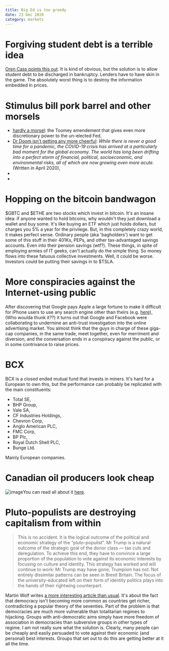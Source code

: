 ```yaml
---
title: Big Ed is too greedy
date: 23 Dec 2020
category: markets
---
```


# Forgiving student debt is a terrible idea

[Oren Cass points this out](https://www.ft.com/content/bbfbb99e-3d82-47ed-9bcc-b441ffd2d8ce).
It is kind of obvious, but the solution is to allow student debt to be discharged in bankruptcy. Lenders have to have skin in the game. 
The absolutely worst thing is to destroy the information embedded in prices.

# Stimulus bill pork barrel and other morsels

- [hardly a morsel](https://wallstreetonparade.com/2020/12/the-language-toomey-inserted-into-the-stimulus-bill-enshrines-a-681-billion-trading-slush-fund-for-mnuchin-with-the-ny-fed/): the Toomey amendement that gives even more discretionary power to the un-elected Fed,
- [Dr Doom isn't getting any more cheerful](https://www.project-syndicate.org/commentary/greater-depression-covid19-headwinds-by-nouriel-roubini-2020-04): _While there is never a good time for a pandemic, the COVID-19 crisis has arrived at a particularly bad moment for the global economy. The world has long been drifting into a perfect storm of financial, political, socioeconomic, and environmental risks, all of which are now growing even more acute._(Written in April 2020),
- 
- 



# Hopping on the bitcoin bandwagon

$GBTC and $ETHE are two stocks which invest in bitcoin.
It's an insane idea: if anyone wanted to hold bitcoins, why wouldn't they just download a wallet and buy some. 
It's like buying an ETF which just holds dollars, but charges you 5% a year for the privilege. 
But, in this completely crazy world, it makes perfect sense. 
Ordinary people (aka 'bagholders') want to get some of this stuff in their 401Ks, PEPs, and other tax-advantaged savings accounts. Even into their pension savings (wtf?).
These things, in spite of employing armies of IT geeks, can't actually do the simple thing.
So money flows into these fatuous collective investments.
Well, it could be worse. 
Investors could be putting their savings in to $TSLA.

# More conspiracies against the Internet-using public

After discovering that Google pays Apple a large fortune to make it difficult for iPhone users to use any search engine other than theirs (e.g. [here](https://www.thewrap.com/google-faces-another-antitrust-lawsuit-over-search-engine-manipulation/)), (Who woulda thunk it??) it turns out that Google and Facebook were collaborating to undermine an anti-trust investigation into the online advertising market.
You almost think that the guys in charge of these giga-cap companies, in the same trade, meet together, even for merriment and diversion, and the conversation ends in a conspiracy against the public, or in some contrivance to raise prices.

# BCX

BCX is a closed ended mutual fund that invests in miners.
It's hard for a European to own this, but the performance can probably be replicated with the main constituents:

- Total SE,
- BHP Group,
- Vale SA,
- CF Industries Holdings,
- Chevron Corp,
- Anglo American PLC,
- FMC Corp,
- BP Plc,
- Royal Dutch Shell PLC,
- Bunge Ltd.

Mainly European companies. 


# Canadian oil producers look cheap

![image](https://static.seekingalpha.com/uploads/2020/12/22/5006891-16086649206326356_origin.png)You can read all about it [here](https://seekingalpha.com/article/4395866-energy-stocks-remain-undervalued).

# Pluto-populists are destroying capitalism from within

> This is no accident. It is the logical outcome of the political and economic strategy of the “pluto-populist”. Mr Trump is a natural outcome of the strategic goal of the donor class — tax cuts and deregulation. To achieve this end, they have to convince a large proportion of the population to vote against its economic interests by focusing on culture and identity. This strategy has worked and will continue to work: Mr Trump may have gone; Trumpism has not. Not entirely dissimilar patterns can be seen in Brexit Britain. The focus of the university-educated left on their form of identity politics plays into the hands of their rightwing counterpart.

Martin Wolf writes [a more interesting article than usual](https://www.ft.com/content/47144c85-519a-4e25-9035-c5f8977cf6fd?desktop=true&segmentId=d8d3e364-5197-20eb-17cf-2437841d178a#myft:notification:instant-email:content). 
It's about the fact that democracy isn't becoming more common as countries get richer, contradicting a popular theory of the seventies.
Part of the problem is that democracies are much more vulnerable than totalitarian regimes to hijacking. Groups with anti-democratic aims simply have more freedom of association in democracies than subversive groups in other types of regime.
I am not really sure what the solution is.
Clearly, many people can be cheaply and easily persuaded to vote against their economic (and personal) best interests. Groups that set out to do this are getting better at it all the time.





